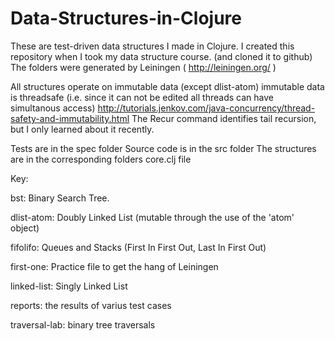 # Data-Structures-in-Clojure
These are test-driven data structures I made in Clojure.
I created this repository when I took my data structure course. (and cloned it to github)
The folders were generated by Leiningen ( http://leiningen.org/ )

All structures operate on immutable data (except dlist-atom)
immutable data is threadsafe (i.e. since it can not be edited all threads can have simultanous access)
http://tutorials.jenkov.com/java-concurrency/thread-safety-and-immutability.html
The Recur command identifies tail recursion, but I only learned about it recently.

Tests are in the spec folder
Source code is in the src folder
The structures are in the corresponding folders core.clj file

Key:

bst:            Binary Search Tree.

dlist-atom:     Doubly Linked List (mutable through the use of the 'atom' object)

fifolifo:       Queues and Stacks (First In First Out, Last In First Out)

first-one:      Practice file to get the hang of Leiningen

linked-list:    Singly Linked List

reports:        the results of varius test cases

traversal-lab:  binary tree traversals
